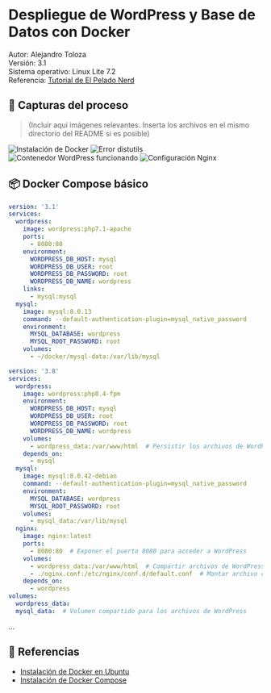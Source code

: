 
# Despliegue de WordPress y Base de Datos con Docker

Autor: Alejandro Toloza  
Versión: 3.1  
Sistema operativo: Linux Lite 7.2   
Referencia: [Tutorial de El Pelado Nerd](https://www.youtube.com/watch?v=eoFxMaeB9H4&list=PLqRCtm0kbeHAep1hc7yW-EZQoAJqSTgD-&index=5)

## 📸 Capturas del proceso

> (Incluir aquí imágenes relevantes. Inserta los archivos en el mismo directorio del README si es posible)

![Instalación de Docker](images/instalacion-docker.png)
![Error distutils](images/error-distutils.png)
![Contenedor WordPress funcionando](images/wordpress-up.png)
![Configuración Nginx](images/nginx-config.png)

## 📦 Docker Compose básico

```yaml
version: '3.1'
services:
  wordpress:
    image: wordpress:php7.1-apache
    ports:
      - 8080:80
    environment:
      WORDPRESS_DB_HOST: mysql
      WORDPRESS_DB_USER: root
      WORDPRESS_DB_PASSWORD: root
      WORDPRESS_DB_NAME: wordpress
    links:
      - mysql:mysql
  mysql:
    image: mysql:8.0.13
    command: --default-authentication-plugin=mysql_native_password
    environment:
      MYSQL_DATABASE: wordpress
      MYSQL_ROOT_PASSWORD: root
    volumes:
      - ~/docker/mysql-data:/var/lib/mysql
```
```yaml
version: '3.8'
services:
  wordpress:
    image: wordpress:php8.4-fpm
    environment:
      WORDPRESS_DB_HOST: mysql
      WORDPRESS_DB_USER: root
      WORDPRESS_DB_PASSWORD: root
      WORDPRESS_DB_NAME: wordpress
    volumes:
      - wordpress_data:/var/www/html  # Persistir los archivos de WordPress     config
    depends_on:
      - mysql
  mysql:
    image: mysql:8.0.42-debian
    command: --default-authentication-plugin=mysql_native_password
    environment:
      MYSQL_DATABASE: wordpress
      MYSQL_ROOT_PASSWORD: root
    volumes:
      - mysql_data:/var/lib/mysql
  nginx:
    image: nginx:latest
    ports:
      - 8080:80  # Exponer el puerto 8080 para acceder a WordPress
    volumes:
      - wordpress_data:/var/www/html  # Compartir archivos de WordPress
      - ./nginx.conf:/etc/nginx/conf.d/default.conf  # Montar archivo configuración Nginx
    depends_on:
      - wordpress
volumes:
  wordpress_data:
  mysql_data:  # Volumen compartido para los archivos de WordPress
```

...

## 🔗 Referencias

- [Instalación de Docker en Ubuntu](https://docs.docker.com/engine/install/ubuntu/)
- [Instalación de Docker Compose](https://docs.docker.com/compose/install/linux/)
